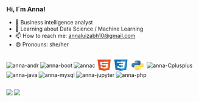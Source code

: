 ### Hi, I´m Anna!  

- 🔭 Business intelligence analyst
- 🌱 Learning about Data Science / Machine Learning
- 📫 How to reach me: annaluizabh10@gmail.com
- 😄 Pronouns: she/her

<div style="display: inline_block"><br>
  <img align="center" alt="anna-andr" height="30" width="40" src="https://cdn.jsdelivr.net/gh/devicons/devicon/icons/androidstudio/androidstudio-original.svg">
  <img align="center" alt="anna-boot" height="30" width="40" src="https://cdn.jsdelivr.net/gh/devicons/devicon/icons/bootstrap/bootstrap-plain.svg">
  <img align="center" alt="annac" height="30" width="40" src="https://cdn.jsdelivr.net/gh/devicons/devicon/icons/c/c-plain.svg">
  <img align="center" alt="anna-HTML" height="30" width="40" src="https://raw.githubusercontent.com/devicons/devicon/master/icons/html5/html5-original.svg">
  <img align="center" alt="anna-CSS" height="30" width="40" src="https://raw.githubusercontent.com/devicons/devicon/master/icons/css3/css3-original.svg">
  <img align="center" alt="anna-Python" height="30" width="40" src="https://raw.githubusercontent.com/devicons/devicon/master/icons/python/python-original.svg">
  <img align="center" alt="anna-Cplusplus" height="30" width="40" src="https://cdn.jsdelivr.net/gh/devicons/devicon/icons/cplusplus/cplusplus-plain.svg">
  <img align="center" alt="anna-java" height="30" width="40" src="https://cdn.jsdelivr.net/gh/devicons/devicon/icons/java/java-original.svg">
  <img align="center" alt="anna-mysql" height="30" width="40" src="https://cdn.jsdelivr.net/gh/devicons/devicon/icons/mysql/mysql-original-wordmark.svg">
  <img align="center" alt="anna-jupyter" height="30" width="40" src="https://cdn.jsdelivr.net/gh/devicons/devicon/icons/jupyter/jupyter-original-wordmark.svg">
  <img align="center" alt="anna-php" height="30" width="40" src="https://cdn.jsdelivr.net/gh/devicons/devicon/icons/php/php-plain.svg" >
</div>
  
  ##
 
<div> 
  <a href = "mailto:annaluizabh10@gmail.com"><img src="https://img.shields.io/badge/-Gmail-%23333?style=for-the-badge&logo=gmail&logoColor=white" target="_blank"></a>
  <a href="https://www.linkedin.com/in/anna-luiza-alves-091002/" target="_blank"><img src="https://img.shields.io/badge/-LinkedIn-%230077B5?style=for-the-badge&logo=linkedin&logoColor=white" target="_blank"></a> 
  
</div>
